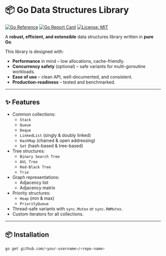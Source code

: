 # 📦 Go Data Structures Library

[![Go Reference](https://pkg.go.dev/badge/github.com/<your-username>/<repo-name>.svg)](https://pkg.go.dev/github.com/<your-username>/<repo-name>)
[![Go Report Card](https://goreportcard.com/badge/github.com/<your-username>/<repo-name>)](https://goreportcard.com/report/github.com/<your-username>/<repo-name>)
[![License: MIT](https://img.shields.io/badge/License-MIT-yellow.svg)](LICENSE)

A **robust, efficient, and extensible** data structures library written in **pure Go**.

This library is designed with:
- **Performance** in mind – low allocations, cache-friendly.
- **Concurrency safety** (optional) – safe variants for multi-goroutine workloads.
- **Ease of use** – clean API, well-documented, and consistent.
- **Production-readiness** – tested and benchmarked.

---

## ✨ Features

- Common collections:
  - `Stack`
  - `Queue`
  - `Deque`
  - `LinkedList` (singly & doubly linked)
  - `HashMap` (chained & open addressing)
  - `Set` (hash-based & tree-based)
- Tree structures:
  - `Binary Search Tree`
  - `AVL Tree`
  - `Red-Black Tree`
  - `Trie`
- Graph representations:
  - Adjacency list
  - Adjacency matrix
- Priority structures:
  - `Heap` (min & max)
  - `PriorityQueue`
- Thread-safe variants with `sync.Mutex` or `sync.RWMutex`.
- Custom iterators for all collections.

---

## 📦 Installation

```bash
go get github.com/<your-username>/<repo-name>
